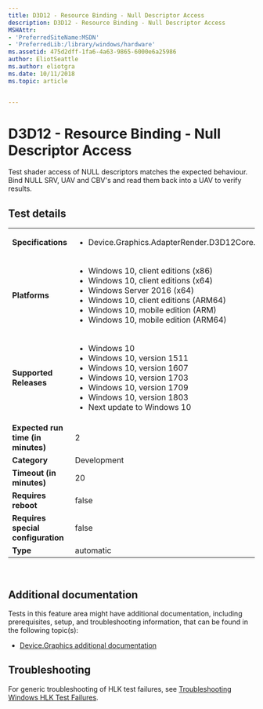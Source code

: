 ```yaml
---
title: D3D12 - Resource Binding - Null Descriptor Access
description: D3D12 - Resource Binding - Null Descriptor Access
MSHAttr:
- 'PreferredSiteName:MSDN'
- 'PreferredLib:/library/windows/hardware'
ms.assetid: 475d2dff-1fa6-4a63-9865-6000e6a25986
author: EliotSeattle
ms.author: eliotgra
ms.date: 10/11/2018
ms.topic: article


---
```


# <span id="p_hlk_test.6a60b130-a15a-4428-b9be-4ef2fec82687"></span>D3D12 - Resource Binding - Null Descriptor Access


Test shader access of NULL descriptors matches the expected behaviour. Bind NULL SRV, UAV and CBV's and read them back into a UAV to verify results.

## Test details
|||
|---|---|
| **Specifications**  | <ul><li>Device.Graphics.AdapterRender.D3D12Core.CoreRequirement</li></ul> |  
| **Platforms**   | <ul><li>Windows 10, client editions (x86)</li><li>Windows 10, client editions (x64)</li><li>Windows Server 2016 (x64)</li><li>Windows 10, client editions (ARM64)</li><li>Windows 10, mobile edition (ARM)</li><li>Windows 10, mobile edition (ARM64)</li></ul> |
| **Supported Releases** | <ul><li>Windows 10</li><li>Windows 10, version 1511</li><li>Windows 10, version 1607</li><li>Windows 10, version 1703</li><li>Windows 10, version 1709</li><li>Windows 10, version 1803</li><li>Next update to Windows 10</li></ul> |
|**Expected run time (in minutes)**| 2 |
|**Category**| Development |
|**Timeout (in minutes)**| 20 |
|**Requires reboot**| false |
|**Requires special configuration**| false |
|**Type**| automatic |

 

## <span id="Additional_documentation"></span><span id="additional_documentation"></span><span id="ADDITIONAL_DOCUMENTATION"></span>Additional documentation


Tests in this feature area might have additional documentation, including prerequisites, setup, and troubleshooting information, that can be found in the following topic(s):

-   [Device.Graphics additional documentation](device-graphics-additional-documentation.md)

## <span id="Troubleshooting"></span><span id="troubleshooting"></span><span id="TROUBLESHOOTING"></span>Troubleshooting


For generic troubleshooting of HLK test failures, see [Troubleshooting Windows HLK Test Failures](..\user\troubleshooting-windows-hlk-test-failures.md).

 

 






